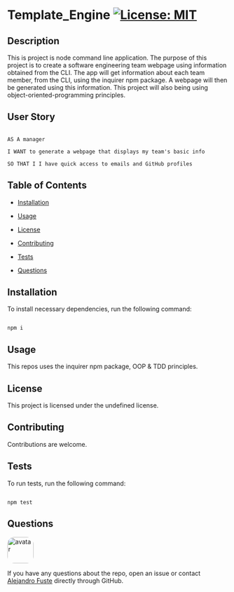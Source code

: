 
# Template_Engine [![License: MIT](https://img.shields.io/badge/License-MIT-blue.svg)](https://opensource.org/licenses/MIT)


## Description 

This is project is node command line application. The purpose of this project is to create a software engineering team webpage using information obtained from the CLI. The app will get information about each team member, from the CLI, using the inquirer npm package. A webpage will then be generated using this information. This project will also being using object-oriented-programming principles.    

## User Story

```

AS A manager

I WANT to generate a webpage that displays my team's basic info

SO THAT I I have quick access to emails and GitHub profiles

```

## Table of Contents

* [Installation](#installation)

* [Usage](#usage)

* [License](#license)

* [Contributing](#contributing)

* [Tests](#tests)

* [Questions](#questions)

## Installation

To install necessary dependencies, run the following command:

```

npm i

```

## Usage

This repos uses the inquirer npm package, OOP & TDD principles.

## License

This project is licensed under the undefined license.

## Contributing

Contributions are welcome. 

## Tests 

To run tests, run the following command:

```

npm test

```

## Questions

<img src="https://avatars2.githubusercontent.com/u/48495840?v=4" alt="avatar" style="border-radius: 16px" width="60"/>

If you have any questions about the repo, open an issue or contact [Alejandro Fuste](https://github.com/ZepCap) directly through GitHub.


